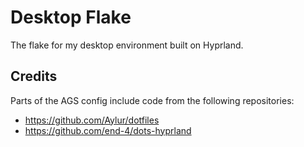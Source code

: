 # Desktop Flake

The flake for my desktop environment built on Hyprland.

## Credits

Parts of the AGS config include code from the following repositories:
- https://github.com/Aylur/dotfiles
- https://github.com/end-4/dots-hyprland
